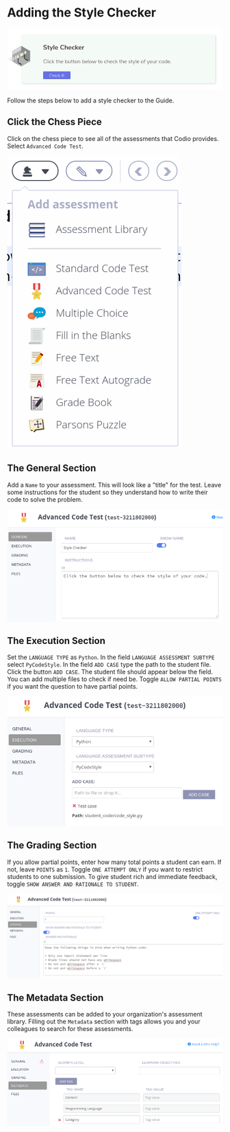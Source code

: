 # Adding the Style Checker

![Student View](.guides/img/style-student-view.png)

Follow the steps below to add a style checker to the Guide.

## Click the Chess Piece
Click on the chess piece to see all of the assessments that Codio provides. Select `Advanced Code Test`.

![Click Assessments](.guides/img/click-assessments.png)

## The General Section
Add a `Name` to your assessment. This will look like a "title" for the test. Leave some instructions for the student so they understand how to write their code to solve the problem.

![General Section](.guides/img/style-general.png)

## The Execution Section
Set the `LANGUAGE TYPE` as `Python`. In the field `LANGUAGE ASSESSMENT SUBTYPE` select `PyCodeStyle`. In the field `ADD CASE` type the path to the student file. Click the button `ADD CASE`. The student file should appear below the field. You can add multiple files to check if need be. Toggle `ALLOW PARTIAL POINTS` if you want the question to have partial points.

![Execution Section](.guides/img/style-execution.png)

## The Grading Section
If you allow partial points, enter how many total points a student can earn. If not, leave `POINTS` as `1`. Toggle `ONE ATTEMPT ONLY` if you want to restrict students to one submission. To give student rich and immediate feedback, toggle `SHOW ANSWER AND RATIONALE TO STUDENT`.

![Grading Section](.guides/img/style-grading.png)

## The Metadata Section
These assessments can be added to your organization's assessment library. Filling out the `Metadata` section with tags allows you and your colleagues to search for these assessments. 

![Metadata Section](.guides/img/assessment-metadata.png)